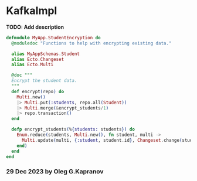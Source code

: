 # KafkaImpl

**TODO: Add description**

```elixir
defmodule MyApp.StudentEncryption do
  @moduledoc "Functions to help with encrypting existing data."

  alias MyAppSchemas.Student
  alias Ecto.Changeset
  alias Ecto.Multi

  @doc """
  Encrypt the student data.
  """
  def encrypt(repo) do
    Multi.new()
    |> Multi.put(:students, repo.all(Student))
    |> Multi.merge(&encrypt_students/1)
    |> repo.transaction()
  end

  defp encrypt_students(%{students: students}) do
    Enum.reduce(students, Multi.new(), fn student, multi ->
      Multi.update(multi, {:student, student.id}, Changeset.change(student, %{encrypted_name: student.name}))
    end)
  end
end
```

### 29 Dec 2023 by Oleg G.Kapranov

[1]: https://github.com/elixir-lang/elixir/blob/v1.11.4/lib/elixir/lib/map.ex
[2]: https://github.com/bencheeorg/benchee/blob/main/lib/benchee.ex
